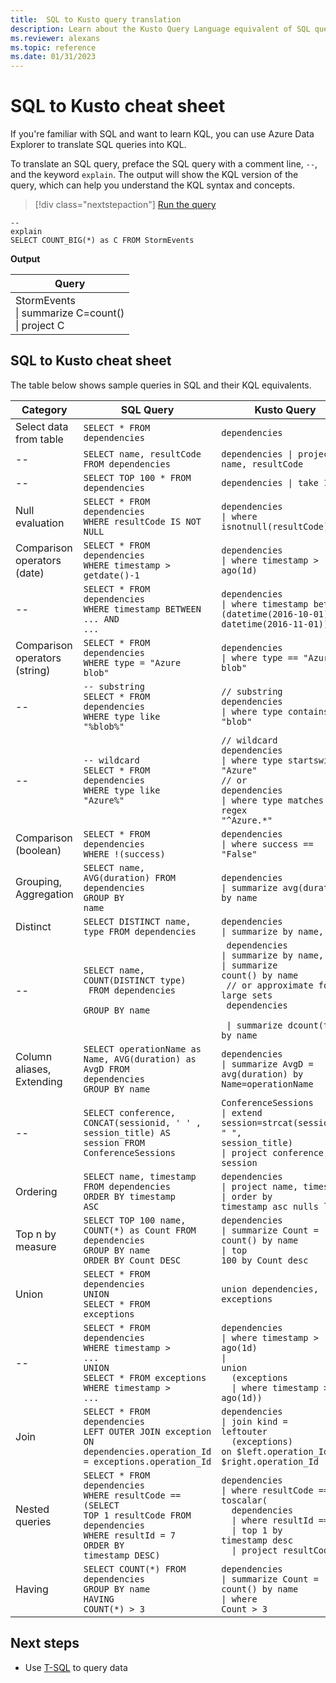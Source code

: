 ```yaml
---
title:  SQL to Kusto query translation
description: Learn about the Kusto Query Language equivalent of SQL queries.
ms.reviewer: alexans
ms.topic: reference
ms.date: 01/31/2023
---
```

# SQL to Kusto cheat sheet

If you're familiar with SQL and want to learn KQL, you can use Azure Data Explorer to translate SQL queries into KQL.

To translate an SQL query, preface the SQL query with a comment line, `--`, and the keyword `explain`. The output will show the KQL version of the query, which can help you understand the KQL syntax and concepts.

> [!div class="nextstepaction"]
> <a href="https://dataexplorer.azure.com/clusters/help/databases/Samples?query=H4sIAAAAAAAAA9PV5XKNCPBx9PRT4Ap29XF1DlFw9g/1C4l38nTX0NJUSCxWcFZwC/L3VQguyS/KdS1LzSspBgDZdzUzNQAAAA==" target="_blank">Run the query</a>

```kusto
--
explain
SELECT COUNT_BIG(*) as C FROM StormEvents 
```

**Output**

|Query|
|---|
|StormEvents<br>\| summarize C=count()<br>\| project C|

## SQL to Kusto cheat sheet

The table below shows sample queries in SQL and their KQL equivalents.

|Category |SQL Query |Kusto Query
|---|---|---
Select data from table |<code>SELECT * FROM dependencies</code> | <code>dependencies</code>
--|<code>SELECT name, resultCode FROM dependencies</code> |<code>dependencies &#124; project name, resultCode</code>
--|<code>SELECT TOP 100 * FROM dependencies</code> | <code>dependencies &#124; take 100</code>
Null evaluation |<code>SELECT * FROM dependencies<br>WHERE resultCode IS NOT NULL</code> | <code>dependencies<br>&#124; where isnotnull(resultCode)</code>
Comparison operators (date) |<code>SELECT * FROM dependencies<br>WHERE timestamp > getdate()-1</code>| <code>dependencies<br>&#124; where timestamp > ago(1d)</code>
--|<code>SELECT * FROM dependencies<br>WHERE timestamp BETWEEN ... AND ...</code> |<code>dependencies<br>&#124; where timestamp between (datetime(2016-10-01) .. datetime(2016-11-01))</code>
Comparison operators (string)|<code>SELECT * FROM dependencies<br>WHERE type = "Azure blob"</code> |<code>dependencies<br>&#124; where type == "Azure blob"</code>
--|<code>-- substring<br>SELECT * FROM dependencies<br>WHERE type like "%blob%"</code> |<code>// substring<br>dependencies<br>&#124; where type contains "blob"</code>
--|<code>-- wildcard<br>SELECT * FROM dependencies<br>WHERE type like "Azure%"</code> |<code>// wildcard<br>dependencies<br>&#124; where type startswith "Azure"<br>// or<br>dependencies<br>&#124; where type matches regex "^Azure.*"</code>
Comparison (boolean) |<code>SELECT * FROM dependencies<br>WHERE !(success)</code> |<code>dependencies<br>&#124; where success == "False"</code>
Grouping, Aggregation |<code>SELECT name, AVG(duration) FROM dependencies<br>GROUP BY name</code> |<code>dependencies<br>&#124; summarize avg(duration) by name</code>
Distinct |<code>SELECT DISTINCT name, type  FROM dependencies</code> |<code>dependencies<br>&#124; summarize by name, type</code>
  -- | <code>SELECT name, COUNT(DISTINCT type) <br> FROM dependencies <br> GROUP BY name</code> | <code> dependencies <br>&#124; summarize by name, type &#124; summarize count() by name <br> // or approximate for large sets <br> dependencies <br> &#124; summarize dcount(type) by name  </code>
Column aliases, Extending |<code>SELECT operationName as Name, AVG(duration) as AvgD FROM dependencies<br>GROUP BY name</code> |<code>dependencies<br>&#124; summarize AvgD = avg(duration) by Name=operationName</code>
-- |<code>SELECT conference, CONCAT(sessionid, ' ' , session_title) AS session FROM ConferenceSessions</code> |<code>ConferenceSessions<br>&#124; extend session=strcat(sessionid, " ", session_title)<br>&#124; project conference, session</code>
Ordering |<code>SELECT name, timestamp FROM dependencies<br>ORDER BY timestamp ASC</code> |<code>dependencies<br>&#124; project name, timestamp<br>&#124; order by timestamp asc nulls last</code>
Top n by measure |<code>SELECT TOP 100 name, COUNT(*) as Count FROM dependencies<br>GROUP BY name<br>ORDER BY Count DESC</code> |<code>dependencies<br>&#124; summarize Count = count() by name<br>&#124; top 100 by Count desc</code>
Union |<code>SELECT * FROM dependencies<br>UNION<br>SELECT * FROM exceptions</code> |<code>union dependencies, exceptions</code>
--|<code>SELECT * FROM dependencies<br>WHERE timestamp > ...<br>UNION<br>SELECT * FROM exceptions<br>WHERE timestamp > ...</code> |<code>dependencies<br>&#124; where timestamp > ago(1d)<br>&#124; union<br>&nbsp;&nbsp;(exceptions<br>&nbsp;&nbsp;&#124; where timestamp > ago(1d))</code>
Join |<code>SELECT * FROM dependencies <br>LEFT OUTER JOIN exception<br>ON dependencies.operation_Id = exceptions.operation_Id</code> |<code>dependencies<br>&#124; join kind = leftouter<br>&nbsp;&nbsp;(exceptions)<br>on $left.operation_Id == $right.operation_Id</code>
Nested queries |<code>SELECT * FROM dependencies<br>WHERE resultCode == <br>(SELECT TOP 1 resultCode FROM dependencies<br>WHERE resultId = 7<br>ORDER BY timestamp DESC)</code> |<code>dependencies<br>&#124; where resultCode == toscalar(<br>&nbsp;&nbsp;dependencies<br>&nbsp;&nbsp;&#124; where resultId == 7<br>&nbsp;&nbsp;&#124; top 1 by timestamp desc<br>&nbsp;&nbsp;&#124; project resultCode)</code>
Having |<code>SELECT COUNT(\*) FROM dependencies<br>GROUP BY name<br>HAVING COUNT(\*) > 3</code> |<code>dependencies<br>&#124; summarize Count = count() by name<br>&#124; where Count > 3</code>|

## Next steps

* Use [T-SQL](/azure/data-explorer/t-sql) to query data